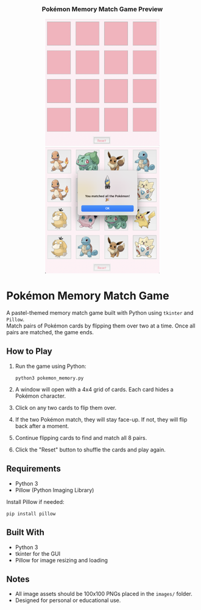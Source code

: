 <h3 align="center">Pokémon Memory Match Game Preview</h3>

<p align="center">
  <img src="screenshot1.png" width="300" />
  <img src="screenshot2.png" width="300" />
</p>

# Pokémon Memory Match Game

A pastel-themed memory match game built with Python using `tkinter` and `Pillow`.  
Match pairs of Pokémon cards by flipping them over two at a time. Once all pairs are matched, the game ends.

## How to Play

1. Run the game using Python:
   ```
   python3 pokemon_memory.py
   ```

2. A window will open with a 4x4 grid of cards. Each card hides a Pokémon character.

3. Click on any two cards to flip them over.

4. If the two Pokémon match, they will stay face-up. If not, they will flip back after a moment.

5. Continue flipping cards to find and match all 8 pairs.

6. Click the "Reset" button to shuffle the cards and play again.

## Requirements

- Python 3
- Pillow (Python Imaging Library)

Install Pillow if needed:
```
pip install pillow
```

## Built With

- Python 3
- tkinter for the GUI
- Pillow for image resizing and loading

## Notes

- All image assets should be 100x100 PNGs placed in the `images/` folder.
- Designed for personal or educational use.
